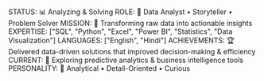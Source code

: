 STATUS: 📊 Analyzing & Solving
ROLE: 📌 Data Analyst • Storyteller • Problem Solver
MISSION: 🎯 Transforming raw data into actionable insights
EXPERTISE: ["SQL", "Python", "Excel", "Power BI", "Statistics", "Data Visualization"]
LANGUAGES: ["English", "Hindi"]
ACHIEVEMENTS: 🏆 Delivered data-driven solutions that improved decision-making & efficiency
CURRENT: 🔮 Exploring predictive analytics & business intelligence tools
PERSONALITY: 🧩 Analytical • Detail-Oriented • Curious
